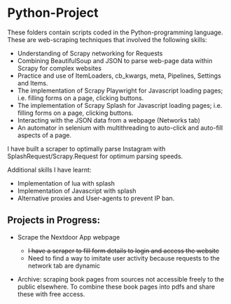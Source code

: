# Python-Project

These folders contain scripts coded in the Python-programming language. These are web-scraping techniques that involved the following skills:
- Understanding of Scrapy networking for Requests
- Combining BeautifulSoup and JSON to parse web-page data within Scrapy for complex websites
- Practice and use of ItemLoaders, cb_kwargs, meta, Pipelines, Settings and Items.
- The implementation of Scrapy Playwright for Javascript loading pages; i.e. filling forms on a page, clicking buttons.
- The implementation of Scrapy Splash for Javascript loading pages; i.e. filling forms on a page, clicking buttons.
- Interacting with the JSON data from a webpage (Networks tab)
- An automator in selenium with multithreading to auto-click and auto-fill aspects of a page.

I have built a scraper to optimally parse Instagram with SplashRequest/Scrapy.Request for optimum parsing speeds.

Additional skills I have learnt:
- Implementation of lua with splash
- Implementation of Javascript with splash
- Alternative proxies and User-agents to prevent IP ban.

## Projects in Progress:
- Scrape the Nextdoor App webpage
  - ~~I have a scraper to fill form details to login and access the website~~
  - Need to find a way to imitate user activity because requests to the network tab are dynamic

- Archive: scraping book pages from sources not accessible freely to the public elsewhere. To combine these book pages into pdfs and share these with free access.
